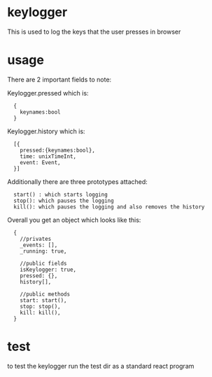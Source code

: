 # keylogger
This is used to log the keys that the user presses in browser

# usage
There are 2 important fields to note:

Keylogger.pressed which is:
```
  {
    keynames:bool
  }
```
  
Keylogger.history which is:
```
  [{
    pressed:{keynames:bool},
    time: unixTimeInt,
    event: Event,
  }]
```
  
Additionally there are three prototypes attached:
```
  start() : which starts logging
  stop(): which pauses the logging
  kill(): which pauses the logging and also removes the history
```

Overall you get an object which looks like this:
```
  {
    //privates
    _events: [],
    _running: true,
    
    //public fields
    isKeylogger: true,
    pressed: {},
    history[],
    
    //public methods
    start: start(),
    stop: stop(),
    kill: kill(),
  }
```

# test
to test the keylogger run the test dir as a standard react program
